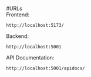 #URLs </br>
Frontend:
```aiignore
http://localhost:5173/
```
Backend:
```aiignore
http://localhost:5001
```
API Documentation:
```aiignore
http://localhost:5001/apidocs/
```